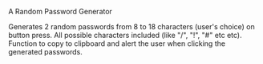 A Random Password Generator

Generates 2 random passwords from 8 to 18 characters (user's choice) on button press. 
All possible characters included (like "/", "!", "#" etc etc).
Function to copy to clipboard and alert the user when clicking the generated passwords. 
